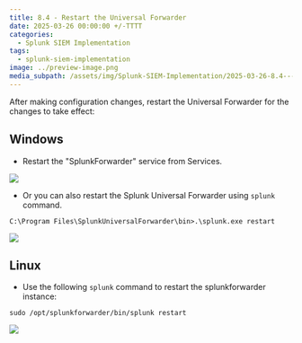 ```yaml
---
title: 8.4 - Restart the Universal Forwarder
date: 2025-03-26 00:00:00 +/-TTTT
categories:
  - Splunk SIEM Implementation
tags:
  - splunk-siem-implementation
image: ../preview-image.png
media_subpath: /assets/img/Splunk-SIEM-Implementation/2025-03-26-8.4---Restart-the-Universal-Forwarder/
---
```


After making configuration changes, restart the Universal Forwarder for the changes to take effect:
  
## Windows

- Restart the "SplunkForwarder" service from Services.

![](2025-03-26-8.4---Restart-the-Universal-Forwarder-1.png)

- Or you can also restart the Splunk Universal Forwarder using `splunk` command. 

```
C:\Program Files\SplunkUniversalForwarder\bin>.\splunk.exe restart
```

![](2025-03-26-8.4---Restart-the-Universal-Forwarder-2.png)

## Linux

- Use the following `splunk` command to restart the splunkforwarder instance:

```
sudo /opt/splunkforwarder/bin/splunk restart
```

![](2025-03-26-8.4---Restart-the-Universal-Forwarder-3.png)
